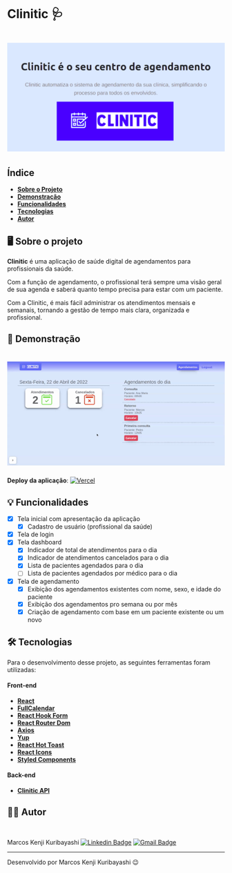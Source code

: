 # Clinitic 🩺

</p>
<h1 align="center">
    <img alt="clinitic-banner" src="./src/assets/readme.png" />
</h1>
<p align="center">

## Índice

- **[Sobre o Projeto](#-sobre-o-projeto)**
- **[Demonstração](#-demonstração)**
- **[Funcionalidades](#-funcionalidades)**
- **[Tecnologias](#-tecnologias)**
- **[Autor](#-autor)**

## 🖥️ Sobre o projeto

**Clinitic** é uma aplicação de saúde digital de agendamentos para profissionais da saúde.

Com a função de agendamento, o profissional terá sempre uma visão geral de sua agenda e saberá quanto tempo precisa para estar com um paciente.

Com a Clinitic, é mais fácil administrar os atendimentos mensais e semanais, tornando a gestão de tempo mais clara, organizada e profissional.

## 🚀 Demonstração

<h1 align="center">
    <img src="./src/assets/clinitic.gif" />
</h1>

**Deploy da aplicação**: [![Vercel](https://img.shields.io/badge/vercel-%23000000.svg?style=for-the-badge&logo=vercel&logoColor=white)](https://clinitic-front.vercel.app/)

## 💡 Funcionalidades

- [x] Tela inicial com apresentação da aplicação
  - [x] Cadastro de usuário (profissional da saúde)
- [x] Tela de login
- [x] Tela dashboard
  - [x] Indicador de total de atendimentos para o dia
  - [x] Indicador de atendimentos cancelados para o dia
  - [x] Lista de pacientes agendados para o dia
  - [ ] Lista de pacientes agendados por médico para o dia
- [x] Tela de agendamento
  - [x] Exibição dos agendamentos existentes com nome, sexo, e idade do paciente
  - [x] Exibição dos agendamentos pro semana ou por mês
  - [x] Criação de agendamento com base em um paciente existente ou um novo

## 🛠️ Tecnologias

Para o desenvolvimento desse projeto, as seguintes ferramentas foram utilizadas:

#### Front-end

- **[React](https://pt-br.reactjs.org/)**
- **[FullCalendar](https://fullcalendar.io/)**
- **[React Hook Form](https://react-hook-form.com/)**
- **[React Router Dom](https://www.npmjs.com/package/react-router-dom)**
- **[Axios](https://axios-http.com/ptbr/)**
- **[Yup](https://www.npmjs.com/package/yup)**
- **[React Hot Toast](https://react-hot-toast.com/)**
- **[React Icons](https://react-icons.github.io/react-icons/)**
- **[Styled Components](https://styled-components.com/)**

#### Back-end

- **[Clinitic API](https://gitlab.com/marcosken/clinitic_api)**

## 👨‍💻 Autor

<img style="border-radius: 15%;" src="https://gitlab.com/uploads/-/system/user/avatar/8603970/avatar.png?width=400" width="70px;" alt=""/>

Marcos Kenji Kuribayashi
[![Linkedin Badge](https://img.shields.io/badge/-LinkedIn-blue?style=flat-square&logo=Linkedin&logoColor=white)](https://www.linkedin.com/in/marcos-kuribayashi/) [![Gmail Badge](https://img.shields.io/badge/-marcosken13@gmail.com-c14438?style=flat-square&logo=Gmail&logoColor=white)](mailto:marcosken13@gmail.com)

---

Desenvolvido por Marcos Kenji Kuribayashi 😉
